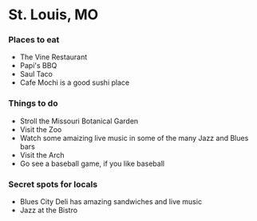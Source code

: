 # St. Louis, MO

### Places to eat
- The Vine Restaurant
- Papi's BBQ
- Saul Taco
- Cafe Mochi is a good sushi place

### Things to do
- Stroll the Missouri Botanical Garden
- Visit the Zoo
- Watch some amaizing live music in some of the many Jazz and Blues bars
- Visit the Arch
- Go see a baseball game, if you like baseball

### Secret spots for locals
- Blues City Deli has amazing sandwiches and live music
- Jazz at the Bistro
